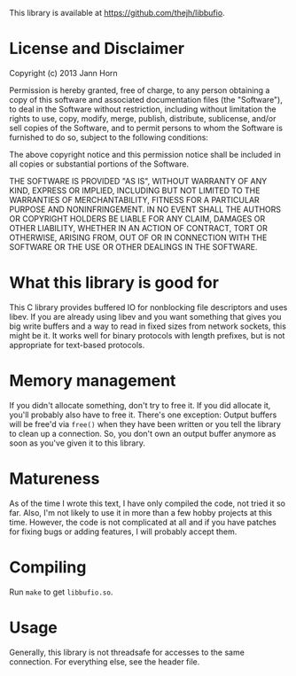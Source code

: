 This library is available at <https://github.com/thejh/libbufio>.

License and Disclaimer
======================
Copyright (c) 2013 Jann Horn

Permission is hereby granted, free of charge, to any person obtaining a copy of this software and associated documentation files (the "Software"), to deal in the Software without restriction, including without limitation the rights to use, copy, modify, merge, publish, distribute, sublicense, and/or sell copies of the Software, and to permit persons to whom the Software is furnished to do so, subject to the following conditions:

The above copyright notice and this permission notice shall be included in all copies or substantial portions of the Software.

THE SOFTWARE IS PROVIDED "AS IS", WITHOUT WARRANTY OF ANY KIND, EXPRESS OR IMPLIED, INCLUDING BUT NOT LIMITED TO THE WARRANTIES OF MERCHANTABILITY, FITNESS FOR A PARTICULAR PURPOSE AND NONINFRINGEMENT. IN NO EVENT SHALL THE AUTHORS OR COPYRIGHT HOLDERS BE LIABLE FOR ANY CLAIM, DAMAGES OR OTHER LIABILITY, WHETHER IN AN ACTION OF CONTRACT, TORT OR OTHERWISE, ARISING FROM, OUT OF OR IN CONNECTION WITH THE SOFTWARE OR THE USE OR OTHER DEALINGS IN THE SOFTWARE.

What this library is good for
=============================
This C library provides buffered IO for nonblocking file descriptors and
uses libev. If you are already using libev and you want something that gives
you big write buffers and a way to read in fixed sizes from network
sockets, this might be it.
It works well for binary protocols with length prefixes, but is not appropriate
for text-based protocols.

Memory management
=================
If you didn't allocate something, don't try to free it. If you did allocate it,
you'll probably also have to free it. There's one exception: Output buffers will
be free'd via `free()` when they have been written or you tell the library to
clean up a connection. So, you don't own an output buffer anymore as soon as
you've given it to this library.

Matureness
==========
As of the time I wrote this text, I have only compiled the code, not tried it so far. Also, I'm not likely to use it in more than a few hobby projects at this time.
However, the code is not complicated at all and if you have patches for fixing bugs or adding features, I will probably accept them.

Compiling
=========
Run `make` to get `libbufio.so`.

Usage
=====
Generally, this library is not threadsafe for accesses to the same connection.
For everything else, see the header file.
